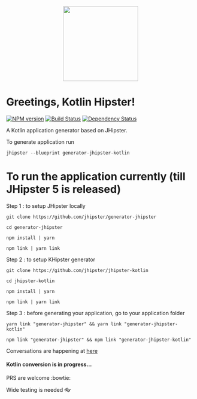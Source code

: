 
<div align="center">
	<a href="https://github.com/jhipster/jhipster-kotlin">
		<img width="200" height="200" src="https://github.com/jhipster/jhipster-kotlin/blob/master/logo-khipster.png">
	</a>
</div>

# Greetings, Kotlin Hipster!

[![NPM version][npm-image]][npm-url]
[![Build Status][travis-image]][travis-url-main]
[![Dependency Status][daviddm-image]][daviddm-url]

A Kotlin application generator based on JHipster.

To generate application run

`jhipster --blueprint generator-jhipster-kotlin`

# To run the application currently (till JHipster 5 is released)

Step 1 : to setup JHipster locally

`git clone https://github.com/jhipster/generator-jhipster`

`cd generator-jhipster`

`npm install | yarn`

`npm link | yarn link`

Step 2 : to setup KHipster generator

`git clone https://github.com/jhipster/jhipster-kotlin`

`cd jhipster-kotlin`

`npm install | yarn`

`npm link | yarn link`

Step 3 : before generating your application, go to your application folder

`yarn link "generator-jhipster" && yarn link "generator-jhipster-kotlin"`

`npm link "generator-jhipster" && npm link "generator-jhipster-kotlin"`


Conversations are happening at [here](https://jhipster-kotlin.slack.com)


#### Kotlin conversion is in progress...



PRS are welcome :bowtie:

Wide testing is needed :eyeglasses:


[khipster-image]: https://raw.githubusercontent.com/sendilkumarn/jhipster-kotlin-artwork/master/logo-khipster.png
[npm-image]: https://badge.fury.io/js/generator-jhipster-kotlin.svg
[npm-url]: https://npmjs.org/package/generator-jhipster-kotlin
[travis-image]: https://travis-ci.org/jhipster/jhipster-kotlin.svg?branch=master
[travis-url-main]: https://travis-ci.org/jhipster/jhipster-kotlin
[daviddm-image]: https://david-dm.org/jhipster/generator-jhipster-kotlin.svg?theme=shields.io
[daviddm-url]: https://david-dm.org/jhipster/generator-jhipster-kotlin

